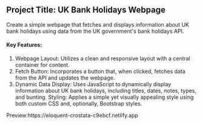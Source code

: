 <h2>Project Title: UK Bank Holidays Webpage</h2>
<p>Create a simple webpage that fetches and displays information about UK bank holidays using data from the UK government's bank holidays API.</p>
<h4>Key Features:</h4>
<ol><li>Webpage Layout: 
Utilizes a clean and responsive layout with a central container for content.
</li>
<li>Fetch Button: Incorporates a button that, when clicked, fetches data from the API and updates the webpage.</li>
<li>Dynamic Data Display: Uses JavaScript to dynamically display information about UK bank holidays, including titles, dates, notes, types, and bunting.
Styling: Applies a simple yet visually appealing style using both custom CSS and, optionally, Bootstrap styles.</li>
</ol>
Preview:https://eloquent-crostata-c9ebcf.netlify.app
